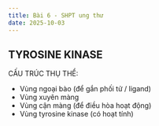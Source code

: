 ```yaml
---
title: Bài 6 - SHPT ung thư
date: 2025-10-03
---
```


## TYROSINE KINASE

CẤU TRÚC THỤ THỂ:

- Vùng ngoại bào (để gắn phối tử / ligand)
- Vùng xuyên màng
- Vùng cận màng (để điều hòa hoạt động)
- Vùng tyrosine kinase (có hoạt tính)

